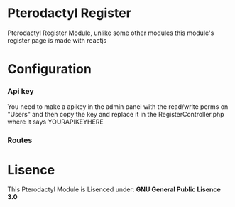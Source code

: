 # Pterodactyl Register
Pterodactyl Register Module, unlike some other modules this module's register page is made with reactjs

# Configuration
### Api key
You need to make a apikey in the admin panel with the read/write perms on "Users"
and then copy the key and replace it in the RegisterController.php where it says YOURAPIKEYHERE
### Routes


# Lisence
This Pterodactyl Module is Lisenced under: **GNU General Public Lisence 3.0**

